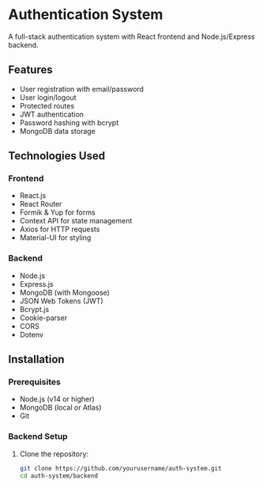 # Authentication System

A full-stack authentication system with React frontend and Node.js/Express backend.

## Features

- User registration with email/password
- User login/logout
- Protected routes
- JWT authentication
- Password hashing with bcrypt
- MongoDB data storage

## Technologies Used

### Frontend
- React.js
- React Router
- Formik & Yup for forms
- Context API for state management
- Axios for HTTP requests
- Material-UI for styling

### Backend
- Node.js
- Express.js
- MongoDB (with Mongoose)
- JSON Web Tokens (JWT)
- Bcrypt.js
- Cookie-parser
- CORS
- Dotenv

## Installation

### Prerequisites
- Node.js (v14 or higher)
- MongoDB (local or Atlas)
- Git

### Backend Setup

1. Clone the repository:
   ```bash
   git clone https://github.com/yourusername/auth-system.git
   cd auth-system/backend
